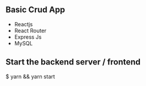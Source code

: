## Basic Crud App


- Reactjs
- React Router
- Express Js
- MySQL

## Start the backend server / frontend
$ yarn && yarn start